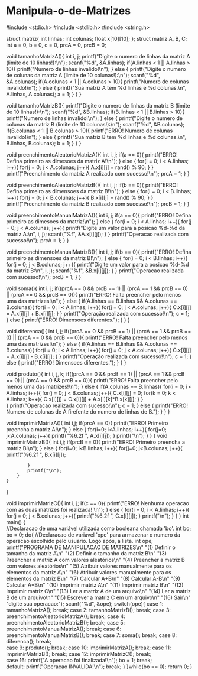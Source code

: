 # Manipula-o-de-Matrizes


#include <stdio.h>
#include <stdlib.h>
#include <string.h>

struct matriz{
    int linhas;
    int colunas;
    float x[10][10];
};
struct matriz A, B, C;
int a = 0, b = 0, c = 0, prcA = 0, prcB = 0;

void tamanhoMatrizA(){
    int i, j;
    printf("Digite o numero de linhas da matriz A (limite de 10 linhas!):\n");
    scanf("%d", &A.linhas);
    if(A.linhas < 1 || A.linhas > 10){
        printf("Numero de linhas invalido!\n");
    } else {
        printf("Digite o numero de colunas da matriz A (limite de 10 colunas!):\n");
        scanf("%d", &A.colunas);
        if(A.colunas < 1 || A.colunas > 10){
            printf("Numero de colunas invalido!\n");
        } else {
            printf("Sua matriz A tem %d linhas e %d colunas.\n", A.linhas, A.colunas);
            a = 1;
        }
    }
}

void tamanhoMatrizB(){
    printf("Digite o numero de linhas da matriz B (limite de 10 linhas!):\n");
    scanf("%d", &B.linhas);
    if(B.linhas < 1 || B.linhas > 10){
        printf("Numero de linhas invalido!\n");
    } else {
        printf("Digite o numero de colunas da matriz B (limite de 10 colunas!):\n");
        scanf("%d", &B.colunas);
        if(B.colunas < 1 || B.colunas > 10){
            printf("ERRO! Numero de colunas invalido!\n");
        } else {
            printf("Sua matriz B tem %d linhas e %d colunas.\n", B.linhas, B.colunas);
            b = 1;
        }
    }
}

void preenchimentoAleatorioMatrizA(){
    int i, j;
    if(a == 0){
        printf("ERRO! Defina primeiro as dimesoes da matriz A!\n");
    } else {
        for(i = 0; i < A.linhas; i++){
            for(j = 0; j < A.colunas; j++){
                A.x[i][j] = rand() % 90;
            }
        }
        printf("Preenchimento da matriz A realizado com sucesso!\n");
        prcA = 1;
    }
}

void preenchimentoAleatorioMatrizB(){
    int i, j;
    if(b == 0){
        printf("ERRO! Defina primeiro as dimensoes da matriz B!\n");
    } else {
        for(i = 0; i < B.linhas; i++){
            for(j = 0; j < B.colunas; j++){
                B.x[i][j] = rand() % 90;
            }
        }
        printf("Preenchimento da matriz B realizado com sucesso!\n");
        prcB = 1;
    }
}

void preenchimentoManualMatrizA(){
    int i, j;
    if(a == 0){
        printf("ERRO! Defina primeiro as dimesoes da matriz!\n");
    } else {
        for(i = 0; i < A.linhas; i++){
            for(j = 0; j < A.colunas; j++){
                printf("Digite um valor para a posicao %d-%d da matriz A:\n", i, j);
                scanf("%f", &A.x[i][j]);
            }
        }
        printf("Operacao realizada com sucesso!\n");
        prcA = 1;
    }
}

void preenchimentoManualMatrizB(){
    int i, j;
    if(b == 0){
        printf("ERRO! Defina primeiro as dimensoes da matriz B!\n");
    } else {
        for(i = 0; i < B.linhas; i++){
            for(j = 0; j < B.colunas; j++){
                printf("Digite um valor para a posicao %d-%d da matriz B:\n", i, j);
                scanf("%f", &B.x[i][j]);
            }
        }
        printf("Operacao realizada com sucesso!\n");
        prcB = 1;
    }
}

void soma(){
    int i, j;
    if((prcA == 0 && prcB == 1) || (prcA == 1 && prcB == 0) || (prcA == 0 && prcB == 0)){
        printf("ERRO! Falta preencher pelo menos uma das matrizes!\n");
    } else {
        if(A.linhas == B.linhas && A.colunas == B.colunas){
            for(i = 0; i < A.linhas; i++){
                for(j = 0; j < A.colunas; j++){
                    C.x[i][j] = A.x[i][j] + B.x[i][j];
                }
            }
            printf("Operação realizada com sucesso!\n");
            c = 1;
        } else {
            printf("ERRO! Dimensoes diferentes.");
        }
    }
}

void diferenca(){
    int i, j;
    if((prcA == 0 && prcB == 1) || (prcA == 1 && prcB == 0) || (prcA == 0 && prcB == 0)){
        printf("ERRO! Falta preencher pelo menos uma das matrizes!\n");
    } else {
        if(A.linhas == B.linhas && A.colunas == B.colunas){
            for(i = 0; i < A.linhas; i++){
                for(j = 0; j < A.colunas; j++){
                    C.x[i][j] = A.x[i][j] - B.x[i][j];
                }
            }
            printf("Operação realizada com sucesso!\n");
            c = 1;
        } else {
            printf("ERRO! Dimensoes diferentes.");
        }
    }
}

void produto(){
    int i, j, k;
    if((prcA == 0 && prcB == 1) || (prcA == 1 && prcB == 0) || (prcA == 0 && prcB == 0)){
        printf("ERRO! Falta preencher pelo menos uma das matrizes!\n");
    } else {
        if(A.colunas == B.linhas){
            for(i = 0; i < A.linhas; i++){
                for(j = 0; j < B.colunas; j++){
                    C.x[i][j] = 0;
                    for(k = 0; k < A.linhas; k++){
                        C.x[i][j] = C.x[i][j] + A.x[i][k]*B.x[k][j];
                    }
                }          
            }
            printf("Operacao realizada com sucesso!\n");
            c = 1;
        } else {
            printf("ERRO! Numero de colunas de A firefente do numero de linhas de B.");
        }
    }
}

void imprimirMatrizA(){
    int i,j;
    if(prcA == 0){
        printf("ERRO! Primeiro preencha a matriz A!\n");
    } else {
        for(i=0; i<A.linhas; i++){
            for(j=0; j<A.colunas; j++){
                printf("%6.2f ", A.x[i][j]);
            }
            printf("\n");
        }
    }
}
void imprimirMatrizB(){
    int i,j;
    if(prcB == 0){
        printf("ERRO! Primeiro preencha a matriz B!\n");
    } else {
        for(i=0; i<B.linhas; i++){
            for(j=0; j<B.colunas; j++){
                printf("%6.2f ", B.x[i][j]);

            }
            printf("\n");
        }
    }
}

void imprimirMatrizC(){
    int i, j;
    if(c == 0){
        printf("ERRO! Nenhuma operacao com as duas matrizes foi realizada! \n");
    } else {
        for(i = 0; i < A.linhas; i++){
            for(j = 0; j < B.colunas; j++){
                printf("%6.2f ", C.x[i][j]);
            }
            printf("\n");
        }
    }
}
int main() {  
    //Declaracao de uma variável utilizada como booleana chamada 'bo'.
    int bo;
    bo = 0;
    do{
        //Declaracao de variavel 'ope' para armazenar o numero da operacao escolhido pelo usuario. Logo após, a lista.
        int ope;
        printf("PROGRAMA DE MANIPULACAO DE MATRIZES\n"
                "(1) Definir o tamanho da matriz A\n"
                "(2) Definir o tamanho da matriz B\n"
                "(3) Preencher a matriz A com valores aleatórios\n"
                "(4) Preencher a matriz B com valores aleatórios\n"
                "(5) Atribuir valores manualmente para os elementos da matriz A\n"
                "(6) Atribuir valores manualmente para os elementos da matriz B\n"
                "(7) Calcular A+B\n"
                "(8) Calcular A-B\n"
                "(9) Calcular A*B\n"
                "(10) Imprimir matriz A\n"
                "(11) Imprimir matriz B\n"
                "(12) Imprimir matriz C\n"
                "(13) Ler a matriz A de um arquivo\n"
                "(14) Ler a matriz B de um arquivo\n"
                "(15) Escrever a matriz C em um arquivo\n"
                "(16) Sair\n"
                "digite sua operacao:");
        scanf("%d", &ope);
        switch(ope){
            case 1:
                tamanhoMatrizA();
                break;
            case 2:
                tamanhoMatrizB();
                break;
            case 3:
                preenchimentoAleatorioMatrizA();
                break;
            case 4:
                preenchimentoAleatorioMatrizB();
                break;
            case 5:
                preenchimentoManualMatrizA();
                break; 
            case 6:
                preenchimentoManualMatrizB();
                break;
            case 7:
                soma();
                break;
            case 8:
                diferenca();
                break;  
            case 9:
                produto();
                break;
            case 10:
                imprimirMatrizA();
                break;
            case 11:
                imprimirMatrizB();
                break;
            case 12:
                imprimirMatrizC();
                break;    
            case 16:
                printf("A operacao foi finalizada!\n");
                bo = 1;
                break;    
            default:
                printf("Operacao INVALIDA!\n");
                break;
        }
    }while(bo == 0);
    return 0;
}

